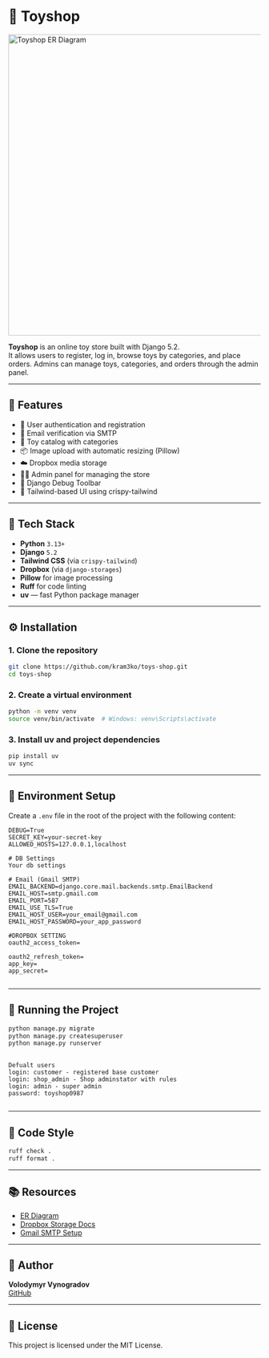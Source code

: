 # 🧸 Toyshop

<img src="https://github.com/user-attachments/assets/d020f64f-b908-4833-8df2-1990acf29ec1" alt="Toyshop ER Diagram" width="600"/>

**Toyshop** is an online toy store built with Django 5.2.  
It allows users to register, log in, browse toys by categories, and place orders. Admins can manage toys, categories, and orders through the admin panel.

---

## 🚀 Features

- 🔐 User authentication and registration
- 📧 Email verification via SMTP
- 🧸 Toy catalog with categories
- 📦 Image upload with automatic resizing (Pillow)
- ☁️ Dropbox media storage
- 🧑‍💼 Admin panel for managing the store
- 🧰 Django Debug Toolbar
- 🎨 Tailwind-based UI using crispy-tailwind

---

## 🧠 Tech Stack

- **Python** `3.13+`
- **Django** `5.2`
- **Tailwind CSS** (via `crispy-tailwind`)
- **Dropbox** (via `django-storages`)
- **Pillow** for image processing
- **Ruff** for code linting
- **uv** — fast Python package manager

---

## ⚙️ Installation

### 1. Clone the repository

```bash
git clone https://github.com/kram3ko/toys-shop.git
cd toys-shop
```

### 2. Create a virtual environment

```bash
python -m venv venv
source venv/bin/activate  # Windows: venv\Scripts\activate
```

### 3. Install uv and project dependencies

```bash
pip install uv
uv sync
```

---

## 🔐 Environment Setup

Create a `.env` file in the root of the project with the following content:

```env
DEBUG=True
SECRET_KEY=your-secret-key
ALLOWED_HOSTS=127.0.0.1,localhost

# DB Settings
Your db settings

# Email (Gmail SMTP)
EMAIL_BACKEND=django.core.mail.backends.smtp.EmailBackend
EMAIL_HOST=smtp.gmail.com
EMAIL_PORT=587
EMAIL_USE_TLS=True
EMAIL_HOST_USER=your_email@gmail.com
EMAIL_HOST_PASSWORD=your_app_password

#DROPBOX SETTING
oauth2_access_token=

oauth2_refresh_token=
app_key=
app_secret=


```

---

## 🧪 Running the Project

```bash
python manage.py migrate
python manage.py createsuperuser
python manage.py runserver
   
```

```
Defualt users
login: customer - registered base customer
login: shop_admin - Shop adminstator with rules
login: admin - super admin
password: toyshop0987
 

```
---

## 🧼 Code Style

```bash
ruff check .
ruff format .
```

---

## 📚 Resources

- [ER Diagram](https://dbdiagram.io/d/Toyshop-67eaf48b4f7afba184dacbc3)
- [Dropbox Storage Docs](https://django-storages.readthedocs.io/en/latest/backends/dropbox.html)
- [Gmail SMTP Setup](https://support.google.com/mail/answer/7126229?hl=en)

---

## 👤 Author

**Volodymyr Vynogradov**  
[GitHub](//https://github.com/kram3ko/)

---

## 📄 License

This project is licensed under the MIT License.

